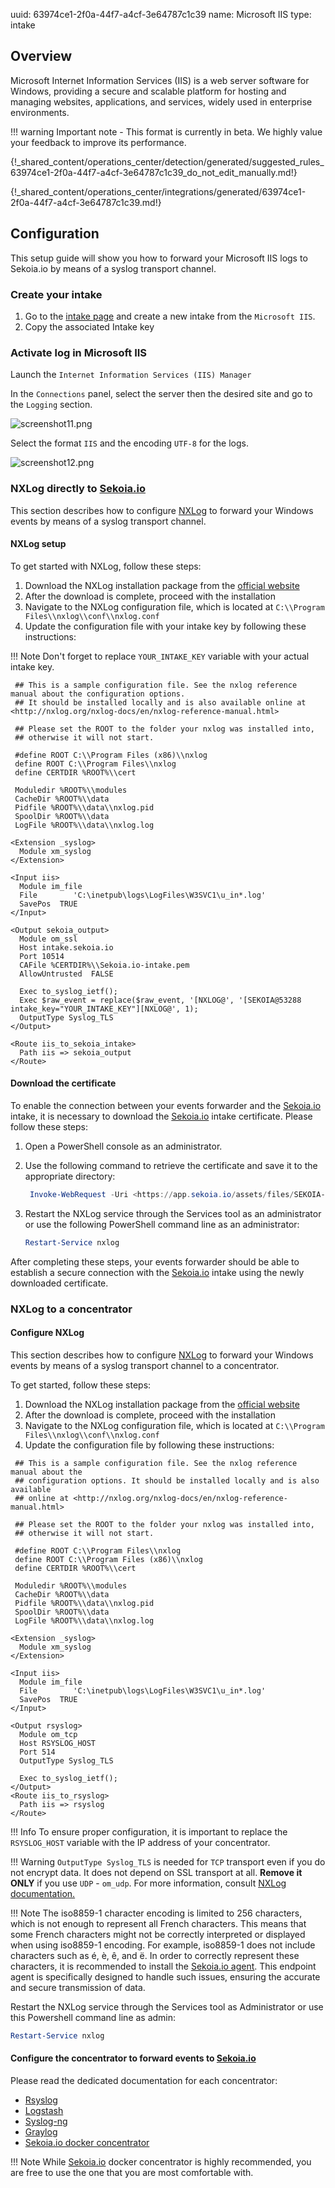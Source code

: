 uuid: 63974ce1-2f0a-44f7-a4cf-3e64787c1c39
name: Microsoft IIS
type: intake

## Overview
Microsoft Internet Information Services (IIS) is a web server software for Windows, providing a secure and scalable platform for hosting and managing websites, applications, and services, widely used in enterprise environments.

!!! warning Important note - This format is currently in beta. We highly value your feedback to improve its performance.

{!_shared_content/operations_center/detection/generated/suggested_rules_63974ce1-2f0a-44f7-a4cf-3e64787c1c39_do_not_edit_manually.md!}

{!_shared_content/operations_center/integrations/generated/63974ce1-2f0a-44f7-a4cf-3e64787c1c39.md!}

## Configuration

This setup guide will show you how to forward your Microsoft IIS logs to Sekoia.io by means of a syslog transport channel.

### Create your intake

1. Go to the [intake page](https://app.sekoia.io/operations/intakes) and create a new intake from the `Microsoft IIS`.
2. Copy the associated Intake key

### Activate log in Microsoft IIS

Launch the `Internet Information Services (IIS) Manager`

In the `Connections` panel, select the server then the desired site and go to the `Logging` section.

![screenshot11.png](/assets/operation_center/integration_catalog/application/microsoft-iis/screenshot11.png)

Select the format `IIS` and the encoding `UTF-8` for the logs.

![screenshot12.png](/assets/operation_center/integration_catalog/application/microsoft-iis/screenshot11.png)

### NXLog directly to [Sekoia.io](http://sekoia.io/)

This section describes how to configure [NXLog](https://nxlog.co/) to forward your Windows events by means of a syslog transport channel.

#### NXLog setup

To get started with NXLog, follow these steps:

1. Download the NXLog installation package from the [official website](https://nxlog.co/products/all/download)
2. After the download is complete, proceed with the installation
3. Navigate to the NXLog configuration file, which is located at `C:\\Program Files\\nxlog\\conf\\nxlog.conf`
4. Update the configuration file with your intake key by following these instructions:

!!! Note
    Don't forget to replace `YOUR_INTAKE_KEY` variable with your actual intake key.

```
 ## This is a sample configuration file. See the nxlog reference manual about the configuration options.
 ## It should be installed locally and is also available online at <http://nxlog.org/nxlog-docs/en/nxlog-reference-manual.html>

 ## Please set the ROOT to the folder your nxlog was installed into,
 ## otherwise it will not start.

 #define ROOT C:\\Program Files (x86)\\nxlog
 define ROOT C:\\Program Files\\nxlog
 define CERTDIR %ROOT%\\cert

 Moduledir %ROOT%\\modules
 CacheDir %ROOT%\\data
 Pidfile %ROOT%\\data\\nxlog.pid
 SpoolDir %ROOT%\\data
 LogFile %ROOT%\\data\\nxlog.log

<Extension _syslog>
  Module xm_syslog
</Extension>

<Input iis>
  Module im_file
  File        'C:\inetpub\logs\LogFiles\W3SVC1\u_in*.log'
  SavePos  TRUE
</Input>

<Output sekoia_output>
  Module om_ssl
  Host intake.sekoia.io
  Port 10514
  CAFile %CERTDIR%\\Sekoia.io-intake.pem
  AllowUntrusted  FALSE

  Exec to_syslog_ietf();
  Exec $raw_event = replace($raw_event, '[NXLOG@', '[SEKOIA@53288 intake_key="YOUR_INTAKE_KEY"][NXLOG@', 1);
  OutputType Syslog_TLS
</Output>

<Route iis_to_sekoia_intake>
  Path iis => sekoia_output
</Route>

```

#### Download the certificate

To enable the connection between your events forwarder and the [Sekoia.io](http://sekoia.io/) intake, it is necessary to download the [Sekoia.io](http://sekoia.io/) intake certificate. Please follow these steps:

1. Open a PowerShell console as an administrator.
2. Use the following command to retrieve the certificate and save it to the appropriate directory:
    
    ```powershell
     Invoke-WebRequest -Uri <https://app.sekoia.io/assets/files/SEKOIA-IO-intake.pem> -OutFile 'C:\\Program Files\\nxlog\\cert\\Sekoia.io-intake.pem'
    
    ```
    
3. Restart the NXLog service through the Services tool as an administrator or use the following PowerShell command line as an administrator:
    
    ```powershell
    Restart-Service nxlog
    
    ```
    

After completing these steps, your events forwarder should be able to establish a secure connection with the [Sekoia.io](http://sekoia.io/) intake using the newly downloaded certificate.

### NXLog to a concentrator

#### Configure NXLog

This section describes how to configure [NXLog](https://nxlog.co/) to forward your Windows events by means of a syslog transport channel to a concentrator.

To get started, follow these steps:

1. Download the NXLog installation package from the [official website](https://nxlog.co/products/all/download)
2. After the download is complete, proceed with the installation
3. Navigate to the NXLog configuration file, which is located at `C:\\Program Files\\nxlog\\conf\\nxlog.conf`
4. Update the configuration file by following these instructions:

```
 ## This is a sample configuration file. See the nxlog reference manual about the
 ## configuration options. It should be installed locally and is also available
 ## online at <http://nxlog.org/nxlog-docs/en/nxlog-reference-manual.html>

 ## Please set the ROOT to the folder your nxlog was installed into,
 ## otherwise it will not start.

 #define ROOT C:\\Program Files\\nxlog
 define ROOT C:\\Program Files (x86)\\nxlog
 define CERTDIR %ROOT%\\cert

 Moduledir %ROOT%\\modules
 CacheDir %ROOT%\\data
 Pidfile %ROOT%\\data\\nxlog.pid
 SpoolDir %ROOT%\\data
 LogFile %ROOT%\\data\\nxlog.log

<Extension _syslog>
  Module xm_syslog
</Extension>

<Input iis>
  Module im_file
  File        'C:\inetpub\logs\LogFiles\W3SVC1\u_in*.log'
  SavePos  TRUE
</Input>

<Output rsyslog>
  Module om_tcp
  Host RSYSLOG_HOST
  Port 514
  OutputType Syslog_TLS

  Exec to_syslog_ietf();
</Output>
<Route iis_to_rsyslog>
  Path iis => rsyslog
</Route>

```

!!! Info
    To ensure proper configuration, it is important to replace the `RSYSLOG_HOST` variable with the IP address of your concentrator.

!!! Warning
    `OutputType Syslog_TLS` is needed for `TCP` transport even if you do not encrypt data. It does not depend on SSL transport at all.
    **Remove it ONLY** if you use `UDP` - `om_udp`.
    For more information, consult [NXLog documentation.](https://docs.nxlog.co/refman/current/xm/syslog.html)

!!! Note
    The iso8859-1 character encoding is limited to 256 characters, which is not enough to represent all French characters. This means that some French characters might not be correctly interpreted or displayed when using iso8859-1 encoding. For example, iso8859-1 does not include characters such as é, è, ê, and ë.
    In order to correctly represent these characters, it is recommended to install the [Sekoia.io agent](https://docs.sekoia.io/xdr/features/collect/integrations/endpoint/sekoiaio/). This endpoint agent is specifically designed to handle such issues, ensuring the accurate and secure transmission of data.

Restart the NXLog service through the Services tool as Administrator or use this Powershell command line as admin:

```powershell
Restart-Service nxlog

```

#### Configure the concentrator to forward events to [Sekoia.io](http://sekoia.io/)

Please read the dedicated documentation for each concentrator:

- [Rsyslog](https://www.notion.so/ingestion_methods/rsyslog/)
- [Logstash](https://www.notion.so/ingestion_methods/logstash/)
- [Syslog-ng](https://www.notion.so/ingestion_methods/syslog-ng/)
- [Graylog](https://www.notion.so/ingestion_methods/graylog/)
- [Sekoia.io docker concentrator](https://www.notion.so/ingestion_methods/sekoiaio_forwarder/)

!!! Note
    While [Sekoia.io](http://sekoia.io/) docker concentrator is highly recommended, you are free to use the one that you are most comfortable with.